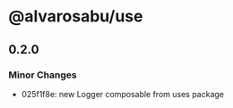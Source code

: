 # @alvarosabu/use

## 0.2.0

### Minor Changes

- 025f1f8e: new Logger composable from uses package
